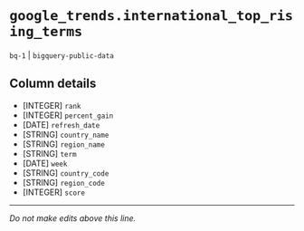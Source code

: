 # `google_trends.international_top_rising_terms`
`bq-1` | `bigquery-public-data`

## Column details
* [INTEGER]   `rank`
* [INTEGER]   `percent_gain`
* [DATE]      `refresh_date`
* [STRING]    `country_name`
* [STRING]    `region_name`
* [STRING]    `term`
* [DATE]      `week`
* [STRING]    `country_code`
* [STRING]    `region_code`
* [INTEGER]   `score`

-------------------------------------------------------------------------------
*Do not make edits above this line.*

